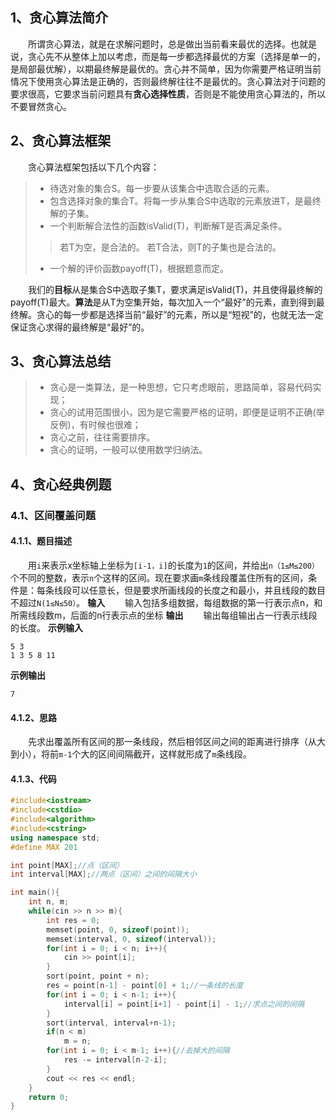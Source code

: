 ## 1、贪心算法简介
&emsp;&emsp;所谓贪心算法，就是在求解问题时，总是做出当前看来最优的选择。也就是说，贪心先不从整体上加以考虑，而是每一步都选择最优的方案（选择是单一的，是局部最优解），以期最终解是最优的。贪心并不简单，因为你需要严格证明当前情况下使用贪心算法是正确的，否则最终解往往不是最优的。贪心算法对于问题的要求很高，它要求当前问题具有**贪心选择性质**，否则是不能使用贪心算法的，所以不要冒然贪心。

## 2、贪心算法框架
&emsp;&emsp;贪心算法框架包括以下几个内容：
>* 待选对象的集合S。每一步要从该集合中选取合适的元素。
>* 包含选择对象的集合T。将每一步从集合S中选取的元素放进T，是最终解的子集。
>* 一个判断解合法性的函数isValid(T)，判断解T是否满足条件。
> > 若T为空，是合法的。
> > 若T合法，则T的子集也是合法的。
>* 一个解的评价函数payoff(T)，根据题意而定。

&emsp;&emsp;我们的**目标**从是集合S中选取子集T，要求满足isValid(T)，并且使得最终解的payoff(T)最大。**算法**是从T为空集开始，每次加入一个“最好”的元素，直到得到最终解。贪心的每一步都是选择当前“最好”的元素，所以是“短视”的，也就无法一定保证贪心求得的最终解是“最好”的。

## 3、贪心算法总结
>* 贪心是一类算法，是一种思想，它只考虑眼前，思路简单，容易代码实现；
>* 贪心的试用范围很小，因为是它需要严格的证明，即便是证明不正确(举反例)，有时候也很难；
>* 贪心之前，往往需要排序。
>* 贪心的证明，一般可以使用数学归纳法。

## 4、贪心经典例题
### 4.1、区间覆盖问题
#### 4.1.1、题目描述
&emsp;&emsp;用`i`来表示x坐标轴上坐标为`[i-1，i]`的长度为`1`的区间，并给出`n（1≤M≤200）`个不同的整数，表示`n`个这样的区间。现在要求画`m`条线段覆盖住所有的区间，条件是：每条线段可以任意长，但是要求所画线段的长度之和最小，并且线段的数目不超过`N(1≤N≤50）`。
**输入**
&emsp;&emsp;输入包括多组数据，每组数据的第一行表示点n，和所需线段数m，后面的n行表示点的坐标
**输出**
&emsp;&emsp;输出每组输出占一行表示线段的长度。
**示例输入**
```
5 3
1 3 5 8 11
```
**示例输出**
```
7
```
#### 4.1.2、思路
&emsp;&emsp;先求出覆盖所有区间的那一条线段，然后相邻区间之间的距离进行排序（从大到小），将前`m-1`个大的区间间隔截开，这样就形成了`m`条线段。
#### 4.1.3、代码
```cpp
#include<iostream>
#include<cstdio>
#include<algorithm>
#include<cstring>
using namespace std;
#define MAX 201

int point[MAX];//点（区间）
int interval[MAX];//两点（区间）之间的间隔大小

int main(){
	int n, m;
	while(cin >> n >> m){
		int res = 0;
		memset(point, 0, sizeof(point));
		memset(interval, 0, sizeof(interval));
		for(int i = 0; i < n; i++){
			cin >> point[i];
		}
		sort(point, point + n);
		res = point[n-1] - point[0] + 1;//一条线的长度
		for(int i = 0; i < n-1; i++){
			interval[i] = point[i+1] - point[i] - 1;//求点之间的间隔
		}
		sort(interval, interval+n-1);
		if(n < m)
			m = n;
		for(int i = 0; i < m-1; i++){//去掉大的间隔
			res -= interval[n-2-i];
		}
		cout << res << endl;
	}
	return 0;
}
```